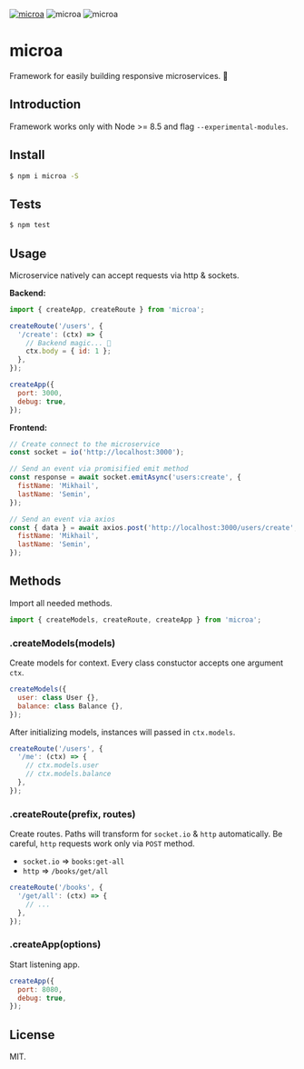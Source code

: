 [![microa](https://img.shields.io/npm/v/microa.svg?style=flat-square)](https://www.npmjs.com/package/microa)
![microa](https://img.shields.io/travis/com/bifot/microa.svg?style=flat-square)
![microa](https://img.shields.io/badge/code%20style-airbnb-brightgreen.svg?style=flat-square)

# microa

Framework for easily building responsive microservices. 🔬

## Introduction

Framework works only with Node >= 8.5 and flag `--experimental-modules`.

## Install

```sh
$ npm i microa -S
```

## Tests

```sh
$ npm test
```

## Usage

Microservice natively can accept requests via http & sockets.

**Backend:**

```js
import { createApp, createRoute } from 'microa';

createRoute('/users', {
  '/create': (ctx) => {
    // Backend magic... 🧙
    ctx.body = { id: 1 };
  },
});

createApp({
  port: 3000,
  debug: true,
});
```

**Frontend:**

```js
// Create connect to the microservice
const socket = io('http://localhost:3000');

// Send an event via promisified emit method
const response = await socket.emitAsync('users:create', {
  fistName: 'Mikhail',
  lastName: 'Semin',
});
```

```js
// Send an event via axios
const { data } = await axios.post('http://localhost:3000/users/create', {
  fistName: 'Mikhail',
  lastName: 'Semin',
});
```

## Methods

Import all needed methods.

```js
import { createModels, createRoute, createApp } from 'microa';
```

### .createModels(models)

Create models for context. Every class constuctor accepts one argument `ctx`.

```js
createModels({
  user: class User {},
  balance: class Balance {},
});
```

After initializing models, instances will passed in `ctx.models`.

```js
createRoute('/users', {
  '/me': (ctx) => {
    // ctx.models.user
    // ctx.models.balance
  },
});
```

### .createRoute(prefix, routes)

Create routes. Paths will transform for `socket.io` & `http` automatically. Be careful, `http` requests work only via `POST` method.

* `socket.io` ⇒ `books:get-all`
* `http` ⇒ `/books/get/all`

```js
createRoute('/books', {
  '/get/all': (ctx) => {
    // ...
  },
});
```

### .createApp(options)

Start listening app.

```js
createApp({
  port: 8080,
  debug: true,
});
```

## License

MIT.
